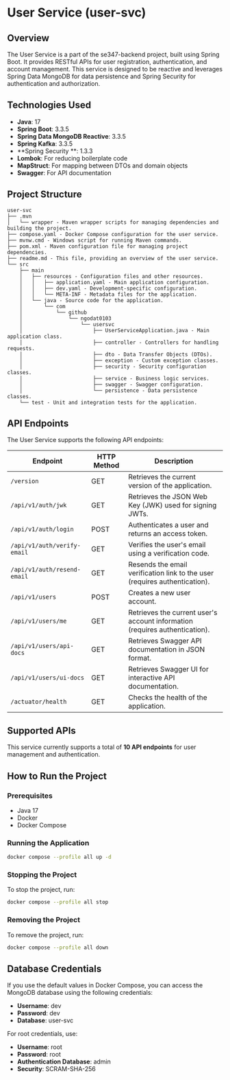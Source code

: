 # User Service (user-svc)

## Overview
The User Service is a part of the se347-backend project, built using Spring Boot. It provides RESTful APIs for user registration, authentication, and account management. This service is designed to be reactive and leverages Spring Data MongoDB for data persistence and Spring Security for authentication and authorization.

## Technologies Used
- **Java**: 17
- **Spring Boot**: 3.3.5
- **Spring Data MongoDB Reactive**: 3.3.5
- **Spring Kafka**: 3.3.5
- **Spring Security **: 1.3.3
- **Lombok**: For reducing boilerplate code
- **MapStruct**: For mapping between DTOs and domain objects
- **Swagger**: For API documentation

## Project Structure
```
user-svc
├── .mvn
│   └── wrapper - Maven wrapper scripts for managing dependencies and building the project.
├── compose.yaml - Docker Compose configuration for the user service.
├── mvnw.cmd - Windows script for running Maven commands.
├── pom.xml - Maven configuration file for managing project dependencies.
├── readme.md - This file, providing an overview of the user service.
└── src
    ├── main
    │   ├── resources - Configuration files and other resources.
    │   │   ├── application.yaml - Main application configuration.
    │   │   ├── dev.yaml - Development-specific configuration.
    │   │   └── META-INF - Metadata files for the application.
    │   └── java - Source code for the application.
    │       └── com
    │           └── github
    │               └── ngodat0103
    │                   └── usersvc
    │                       ├── UserServiceApplication.java - Main application class.
    │                       ├── controller - Controllers for handling requests.
    │                       ├── dto - Data Transfer Objects (DTOs).
    │                       ├── exception - Custom exception classes.
    │                       ├── security - Security configuration classes.
    │                       ├── service - Business logic services.
    │                       ├── swagger - Swagger configuration.
    │                       └── persistence - Data persistence classes.
    └── test - Unit and integration tests for the application.
```

## API Endpoints
The User Service supports the following API endpoints:

| Endpoint                     | HTTP Method | Description                                           |
|------------------------------|-------------|-------------------------------------------------------|
| `/version`                   | GET         | Retrieves the current version of the application.     |
| `/api/v1/auth/jwk`           | GET         | Retrieves the JSON Web Key (JWK) used for signing JWTs. |
| `/api/v1/auth/login`         | POST        | Authenticates a user and returns an access token.    |
| `/api/v1/auth/verify-email`  | GET         | Verifies the user's email using a verification code.  |
| `/api/v1/auth/resend-email`  | GET         | Resends the email verification link to the user (requires authentication). |
| `/api/v1/users`              | POST        | Creates a new user account.                           |
| `/api/v1/users/me`           | GET         | Retrieves the current user's account information (requires authentication). |
| `/api/v1/users/api-docs`     | GET         | Retrieves Swagger API documentation in JSON format.   |
| `/api/v1/users/ui-docs`      | GET         | Retrieves Swagger UI for interactive API documentation.|
| `/actuator/health`           | GET         | Checks the health of the application.                 |

## Supported APIs
This service currently supports a total of **10 API endpoints** for user management and authentication.

## How to Run the Project

### Prerequisites
- Java 17
- Docker
- Docker Compose

### Running the Application
   ```bash
   docker compose --profile all up -d
   ```
### Stopping the Project
To stop the project, run:
```bash
docker compose --profile all stop
```
### Removing the Project
To remove the project, run:
```bash
docker compose --profile all down
```
## Database Credentials
If you use the default values in Docker Compose, you can access the MongoDB database using the following credentials:
- **Username**: dev
- **Password**: dev
- **Database**: user-svc

For root credentials, use:
- **Username**: root
- **Password**: root
- **Authentication Database**: admin
- **Security**: SCRAM-SHA-256